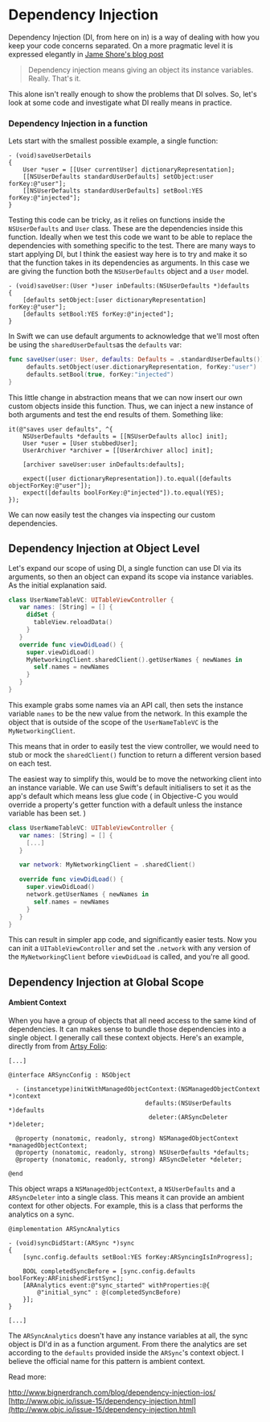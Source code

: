 # Dependency Injection

Dependency Injection (DI, from here on in) is a way of dealing with how you keep your code concerns separated. On a more pragmatic level it is expressed elegantly in [Jame Shore's blog post](http://www.jamesshore.com/Blog/Dependency-Injection-Demystified.html)

> Dependency injection means giving an object its instance variables. Really. That's it.

This alone isn't really enough to show the problems that DI solves. So, let's look at some code and investigate what DI really means in practice.

### Dependency Injection in a function

Lets start with the smallest possible example, a single function:

``` objc
- (void)saveUserDetails
{
	User *user = [[User currentUser] dictionaryRepresentation];
	[[NSUserDefaults standardUserDefaults] setObject:user forKey:@"user"];
	[[NSUserDefaults standardUserDefaults] setBool:YES forKey:@"injected"];
}
```

Testing this code can be tricky, as it relies on functions inside the `NSUserDefaults` and `User` class. These are the dependencies inside this function. Ideally when we test this code we want to be able to replace the dependencies with something specific to the test. There are many ways to start applying DI, but I think the easiest way here is to try and make it so that the function takes in its dependencies as arguments. In this case we are giving the function both the `NSUserDefaults` object and a `User` model.

``` objc
- (void)saveUser:(User *)user inDefaults:(NSUserDefaults *)defaults
{
	[defaults setObject:[user dictionaryRepresentation] forKey:@"user"];
	[defaults setBool:YES forKey:@"injected"];
}
```

In Swift we can use default arguments to acknowledge that we'll most often be using the `sharedUserDefaults`as the `defaults` var:

``` swift
func saveUser(user: User, defaults: Defaults = .standardUserDefaults()){
	 defaults.setObject(user.dictionaryRepresentation, forKey:"user")
	 defaults.setBool(true, forKey:"injected")
}
```

This little change in abstraction means that we can now insert our own custom objects inside this function. Thus, we can inject a new instance of both arguments and test the end results of them. Something like:

``` objc
it(@"saves user defaults", ^{
	NSUserDefaults *defaults = [[NSUserDefaults alloc] init];
	User *user = [User stubbedUser];
	UserArchiver *archiver = [[UserArchiver alloc] init];

	[archiver saveUser:user inDefaults:defaults];

	expect([user dictionaryRepresentation]).to.equal([defaults objectForKey:@"user"]);
	expect([defaults boolForKey:@"injected"]).to.equal(YES);
});
```

 We can now easily test the changes via inspecting our custom dependencies.

## Dependency Injection at Object Level

 Let's expand our scope of using DI, a single function can use DI via its arguments, so then an object can expand its scope via instance variables. As the initial explanation said.

``` swift
class UserNameTableVC: UITableViewController {
   var names: [String] = [] {
     didSet {
       tableView.reloadData()
     }
   }
   override func viewDidLoad() {
     super.viewDidLoad()
     MyNetworkingClient.sharedClient().getUserNames { newNames in
       self.names = newNames
     }
   }
}
```

This example grabs some names via an API call, then sets the instance variable `names` to be the new value from the network. In this example the object that is outside of the scope of the `UserNameTableVC` is the `MyNetworkingClient`.

This means that in order to easily test the view controller, we would need to stub or mock the `sharedClient()` function to return a different version based on each test.

The easiest way to simplify this, would be to move the networking client into an instance variable. We can use Swift's default initialisers to set it as the app's default which means less glue code ( in Objective-C you would override a property's getter function with a default unless the instance variable has been set. )

``` swift
class UserNameTableVC: UITableViewController {
   var names: [String] = [] {
     [...]
   }

   var network: MyNetworkingClient = .sharedClient()

   override func viewDidLoad() {
     super.viewDidLoad()
     network.getUserNames { newNames in
       self.names = newNames
     }
   }
}
```
This can result in simpler app code, and significantly easier tests. Now you can init a `UITableViewController` and set the `.network` with any version of the `MyNetworkingClient` before `viewDidLoad` is called, and you're all good.

## Dependency Injection at Global Scope

#### Ambient Context

When you have a group of objects that all need access to the same kind of dependencies. It can makes sense to bundle those dependencies into a single object. I generally call these context objects. Here's an example, directly from from [Artsy Folio](TODO_get_link):

``` objc
[...]

@interface ARSyncConfig : NSObject

  - (instancetype)initWithManagedObjectContext:(NSManagedObjectContext *)context
                                      defaults:(NSUserDefaults *)defaults
                                       deleter:(ARSyncDeleter *)deleter;

  @property (nonatomic, readonly, strong) NSManagedObjectContext *managedObjectContext;
  @property (nonatomic, readonly, strong) NSUserDefaults *defaults;
  @property (nonatomic, readonly, strong) ARSyncDeleter *deleter;

@end
```

This object wraps a `NSManagedObjectContext`, a `NSUserDefaults` and a `ARSyncDeleter` into a single class. This means it can provide an ambient context for other objects. For example, this is a class that performs the analytics on a sync.

``` objc
@implementation ARSyncAnalytics

- (void)syncDidStart:(ARSync *)sync
{
    [sync.config.defaults setBool:YES forKey:ARSyncingIsInProgress];

    BOOL completedSyncBefore = [sync.config.defaults boolForKey:ARFinishedFirstSync];
    [ARAnalytics event:@"sync_started" withProperties:@{
        @"initial_sync" : @(completedSyncBefore)
    }];
}

[...]
```

The `ARSyncAnalytics` doesn't have any instance variables at all, the sync object is DI'd in as a function argument. From there the analytics are set according to the `defaults` provided inside the `ARSync`'s context object. I believe the official name for this pattern is ambient context.


Read more:

http://www.bignerdranch.com/blog/dependency-injection-ios/
[http://www.objc.io/issue-15/dependency-injection.html](http://www.objc.io/issue-15/dependency-injection.html)
